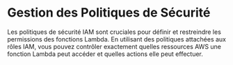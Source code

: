 # Gestion des Politiques de Sécurité

Les politiques de sécurité IAM sont cruciales pour définir et restreindre les permissions des fonctions Lambda. En utilisant des politiques attachées aux rôles IAM, vous pouvez contrôler exactement quelles ressources AWS une fonction Lambda peut accéder et quelles actions elle peut effectuer.
